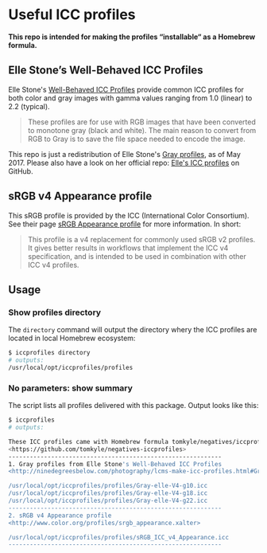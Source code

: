 
# Useful ICC profiles

**This repo is intended for making the profiles “installable“ as a Homebrew formula.**

## Elle Stone’s Well-Behaved ICC Profiles

Elle Stone's [Well-Behaved ICC Profiles](http://ninedegreesbelow.com/photography/lcms-make-icc-profiles.html) provide common ICC profiles for both color and gray images with gamma values ranging from 1.0 (linear) to 2.2 (typical).

> These profiles are for use with RGB images that have been converted to monotone gray (black and white). The main reason to convert from RGB to Gray is to save the file space needed to encode the image.

This repo is just a redistribution of Elle Stone's [Gray profiles](http://ninedegreesbelow.com/photography/lcms-make-icc-profiles.html#Gray), as of May 2017. Please also have a look on her official repo: [Elle's ICC profiles](https://github.com/ellelstone/elles_icc_profiles) on GitHub.



## sRGB v4 Appearance profile
This sRGB profile is provided by the ICC (International Color Consortium). See their page [sRGB Appearance profile](http://www.color.org/profiles/srgb_appearance.xalter) for more information. In short:

> This profile is a v4 replacement for commonly used sRGB v2 profiles. It gives better results in workflows that implement the ICC v4 specification, and is intended to be used in combination with other ICC v4 profiles.

## Usage


### Show profiles directory

The `directory` command will output the directory whery the ICC profiles are located in local Homebrew ecosystem:

```bash
$ iccprofiles directory
# outputs:
/usr/local/opt/iccprofiles/profiles
```

### No parameters: show summary

The script lists all profiles delivered with this package. Output looks like this:

```bash
$ iccprofiles
# outputs:

These ICC profiles came with Homebrew formula tomkyle/negatives/iccprofiles.
<https://github.com/tomkyle/negatives-iccprofiles>
------------------------------------------------------------
1. Gray profiles from Elle Stone's Well-Behaved ICC Profiles
<http://ninedegreesbelow.com/photography/lcms-make-icc-profiles.html#Gray>

/usr/local/opt/iccprofiles/profiles/Gray-elle-V4-g10.icc
/usr/local/opt/iccprofiles/profiles/Gray-elle-V4-g18.icc
/usr/local/opt/iccprofiles/profiles/Gray-elle-V4-g22.icc
------------------------------------------------------------
2. sRGB v4 Appearance profile
<http://www.color.org/profiles/srgb_appearance.xalter>

/usr/local/opt/iccprofiles/profiles/sRGB_ICC_v4_Appearance.icc
------------------------------------------------------------
```
